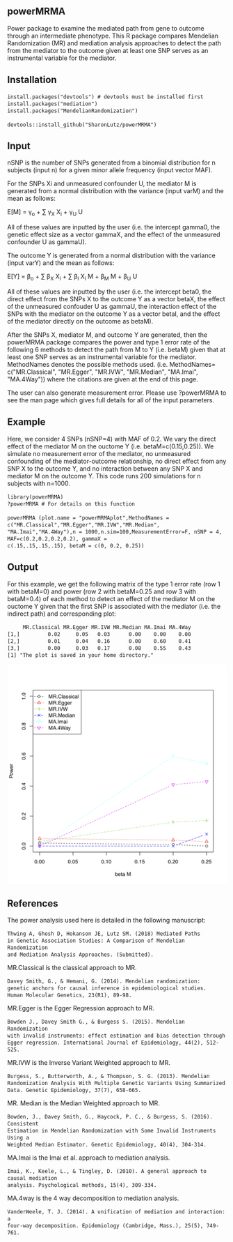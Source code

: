 ## powerMRMA
Power package to examine the mediated path from gene to outcome through an intermediate phenotype. This R package compares Mendelian Randomization (MR) and mediation analysis approaches to detect the path from the mediator to the outcome given at least one SNP serves as an instrumental variable for the mediator.

## Installation
```
install.packages("devtools") # devtools must be installed first
install.packages("mediation")
install.packages("MendelianRandomization")

devtools::install_github("SharonLutz/powerMRMA")
```

## Input
nSNP is the number of SNPs generated from a binomial distribution for n subjects (input n) for a given minor allele frequency (input vector MAF).

For the SNPs Xi and unmeasured confounder U, the mediator M is generated from a normal distribution with the variance (input varM) and the mean as follows:

E\[M\] = &gamma;<sub>o</sub> + &sum; &gamma;<sub>X</sub>  X<sub>i</sub> + &gamma;<sub>U</sub>  U

All of these values are inputted by the user (i.e. the intercept gamma0, the genetic effect size as a vector gammaX, and the effect of the unmeasured confounder U as gammaU).

The outcome Y is generated from a normal distribution with the variance (input varY) and the mean as follows:

E\[Y\] = &beta;<sub>o</sub> + &sum; &beta;<sub>X</sub> X<sub>i</sub> + &sum; &beta;<sub>I</sub> X<sub>i</sub>  M + &beta;<sub>M</sub> M + &beta;<sub>U</sub> U 

All of these values are inputted by the user (i.e. the intercept beta0, the direct effect from the SNPs X to the outcome Y as a vector betaX, the effect of the unmeasured confouder U as gammaU, the interaction effect of the SNPs with the mediator on the outcome Y as a vector betaI, and the effect of the mediator directly on the outcome as betaM).

After the SNPs X, mediator M, and outcome Y are generated, then the powerMRMA package compares the power and type 1 error rate of the following 6 methods to detect the path from M to Y (i.e. betaM) given that at least one SNP serves as an instrumental variable for the mediator. MethodNames denotes the possible methods used. (i.e. MethodNames= c("MR.Classical", "MR.Egger", "MR.IVW", "MR.Median", "MA.Imai", "MA.4Way")) where the citations are given at the end of this page.

The user can also generate measurement error. Please use ?powerMRMA to see the man page which gives full details for all of the input parameters.

## Example
Here, we consider 4 SNPs (nSNP=4) with MAF of 0.2. We vary the direct effect of the mediator M on the ouctome Y (i.e. betaM=c(0.15,0.25)). We simulate no measurement error of the mediator, no unmeasured confounding of the mediator-outcome relationship, no direct effect from any SNP X to the outcome Y, and no interaction between any SNP X and mediator M on the outcome Y. This code runs 200 simulations for n subjects with n=1000.

```
library(powerMRMA)
?powerMRMA # For details on this function

powerMRMA (plot.name = "powerMRMAplot",MethodNames = c("MR.Classical","MR.Egger","MR.IVW","MR.Median",
"MA.Imai","MA.4Way"),n = 1000,n.sim=100,MeasurementError=F, nSNP = 4, MAF=c(0.2,0.2,0.2,0.2), gammaX = 
c(.15,.15,.15,.15), betaM = c(0, 0.2, 0.25))
```

## Output
For this example, we get the following matrix of the type 1 error rate (row 1 with betaM=0) and power (row 2 with betaM=0.25 and row 3 with betaM=0.4) of each method to detect an effect of the mediator M on the ouctome Y given that the first SNP is associated with the mediator (i.e. the indirect path) and corresponding plot:

```
     MR.Classical MR.Egger MR.IVW MR.Median MA.Imai MA.4Way
[1,]         0.02     0.05   0.03      0.00    0.00    0.00
[2,]         0.01     0.04   0.16      0.00    0.60    0.41
[3,]         0.00     0.03   0.17      0.08    0.55    0.43
[1] "The plot is saved in your home directory."
```
<img src="https://github.com/SharonLutz/powerMRMA/blob/master/powerMRMAplot.png" width="600">

## References
The power analysis used here is detailed in the following manuscript: <br/>
```
Thwing A, Ghosh D, Hokanson JE, Lutz SM. (2018) Mediated Paths 
in Genetic Association Studies: A Comparison of Mendelian Randomization 
and Mediation Analysis Approaches. (Submitted).
```

MR.Classical is the classical approach to MR.<br/>
```
Davey Smith, G., & Hemani, G. (2014). Mendelian randomization: 
genetic anchors for causal inference in epidemiological studies. 
Human Molecular Genetics, 23(R1), 89-98. 
```

MR.Egger is the Egger Regression approach to MR.<br/>
```
Bowden J., Davey Smith G., & Burgess S. (2015). Mendelian Randomization 
with invalid instruments: effect estimation and bias detection through 
Egger regression. International Journal of Epidemiology, 44(2), 512-525. 
```

MR.IVW is the Inverse Variant Weighted approach to MR.<br/>
```
Burgess, S., Butterworth, A., & Thompson, S. G. (2013). Mendelian 
Randomization Analysis With Multiple Genetic Variants Using Summarized 
Data. Genetic Epidemiology, 37(7), 658-665.
```

MR. Median is the Median Weighted approach to MR.<br/>
```
Bowden, J., Davey Smith, G., Haycock, P. C., & Burgess, S. (2016). Consistent 
Estimation in Mendelian Randomization with Some Invalid Instruments Using a 
Weighted Median Estimator. Genetic Epidemiology, 40(4), 304-314. 
```

MA.Imai is the Imai et al. approach to mediation analysis.<br/>
```
Imai, K., Keele, L., & Tingley, D. (2010). A general approach to causal mediation 
analysis. Psychological methods, 15(4), 309-334.
```

MA.4way is the 4 way decomposition to mediation analysis.<br/>
```
VanderWeele, T. J. (2014). A unification of mediation and interaction: a 
four-way decomposition. Epidemiology (Cambridge, Mass.), 25(5), 749-761. 
```
